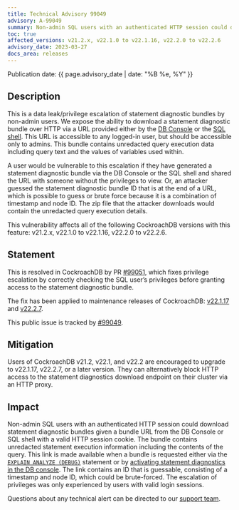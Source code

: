 ```yaml
---
title: Technical Advisory 99049
advisory: A-99049
summary: Non-admin SQL users with an authenticated HTTP session could download statement diagnostic bundles given a bundle URL from the DB Console or SQL shell with a valid HTTP session cookie.
toc: true
affected_versions: v21.2.x, v22.1.0 to v22.1.16, v22.2.0 to v22.2.6
advisory_date: 2023-03-27
docs_area: releases
---
```


Publication date: {{ page.advisory_date | date: "%B %e, %Y" }}

## Description

This is a data leak/privilege escalation of statement diagnostic bundles by non-admin users. We expose the ability to download a statement diagnostic bundle over HTTP via a URL provided either by the [DB Console](../{{site.versions["stable"]}}/ui-statements-page.html#activate-diagnostics-collection-and-download-bundles) or the [SQL shell](../{{site.versions["stable"]}}/explain-analyze.html#debug-option). This URL is accessible to any logged-in user, but should be accessible only to admins. This bundle contains unredacted query execution data including query text and the values of variables used within.

A user would be vulnerable to this escalation if they have generated a statement diagnostic bundle via the DB Console or the SQL shell and shared the URL with someone without the privileges to view. Or, an attacker guessed the statement diagnostic bundle ID that is at the end of a URL, which is possible to guess or brute force because it is a combination of timestamp and node ID. The zip file that the attacker downloads would contain the unredacted query execution details.

This vulnerability affects all of the following CockroachDB versions with this feature: v21.2.x, v22.1.0 to v22.1.16, v22.2.0 to v22.2.6.

## Statement

This is resolved in CockroachDB by PR [#99051](https://github.com/cockroachdb/cockroach/pull/99051), which fixes privilege escalation by correctly checking the SQL user’s privileges before granting access to the statement diagnostic bundle.

The fix has been applied to maintenance releases of CockroachDB: [v22.1.17](../releases/v22.1.html) and [v22.2.7](../releases/v22.2.html).

This public issue is tracked by [#99049](https://github.com/cockroachdb/cockroach/issues/99049).

## Mitigation

Users of CockroachDB v21.2, v22.1, and v22.2 are encouraged to upgrade to v22.1.17, v22.2.7, or a later version. They can alternatively block HTTP access to the statement diagnostics download endpoint on their cluster via an HTTP proxy.

## Impact

Non-admin SQL users with an authenticated HTTP session could download statement diagnostic bundles given a bundle URL from the DB Console or SQL shell with a valid HTTP session cookie. The bundle contains unredacted statement execution information including the contents of the query. This link is made available when a bundle is requested either via the [`EXPLAIN ANALYZE (DEBUG)`](../{{site.versions["stable"]}}/explain-analyze.html#debug-option) statement or by [activating statement diagnostics in the DB console](../{{site.versions["stable"]}}/ui-statements-page.html#activate-diagnostics-collection-and-download-bundles). The link contains an ID that is guessable, consisting of a timestamp and node ID, which could be brute-forced. The escalation of privileges was only experienced by users with valid login sessions. 

Questions about any technical alert can be directed to our [support team](https://support.cockroachlabs.com/).